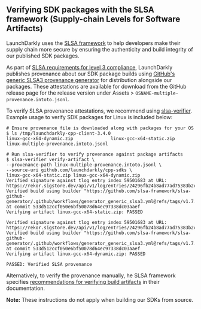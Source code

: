 ## Verifying SDK packages with the SLSA framework (Supply-chain Levels for Software Artifacts)

LaunchDarkly uses the [SLSA framework](https://slsa.dev/spec/v1.0/about) to help developers make their supply chain more secure by ensuring the authenticity and build integrity of our published SDK packages.

As part of [SLSA requirements for level 3 compliance](https://slsa.dev/spec/v1.0/requirements), LaunchDarkly publishes provenance about our SDK package builds using [GitHub's generic SLSA3 provenance generator](https://github.com/slsa-framework/slsa-github-generator/blob/main/internal/builders/generic/README.md#generation-of-slsa3-provenance-for-arbitrary-projects) for distribution alongside our packages. These attestations are available for download from the GitHub release page for the release version under Assets > `OSNAME-multiple-provenance.intoto.jsonl`.

To verify SLSA provenance attestations, we recommend using [slsa-verifier](https://github.com/slsa-framework/slsa-verifier). Example usage to verify SDK packages for Linux is included below:

```
# Ensure provenance file is downloaded along with packages for your OS
$ ls /tmp/launchdarkly-cpp-client-3.4.0
linux-gcc-x64-dynamic.zip              linux-gcc-x64-static.zip               linux-multiple-provenance.intoto.jsonl

# Run slsa-verifier to verify provenance against package artifacts 
$ slsa-verifier verify-artifact \
--provenance-path linux-multiple-provenance.intoto.jsonl \
--source-uri github.com/launchdarkly/cpp-sdks \
linux-gcc-x64-static.zip linux-gcc-x64-dynamic.zip
Verified signature against tlog entry index 59501683 at URL: https://rekor.sigstore.dev/api/v1/log/entries/24296fb24b8ad77ad75383b2cf5388a2587a27acf06c948205b60999c208ae5fcbe89fae6a6aae70
Verified build using builder "https://github.com/slsa-framework/slsa-github-generator/.github/workflows/generator_generic_slsa3.yml@refs/tags/v1.7.0" at commit 533d512ccf050e6bf50078d64ec97338dc03aaef
Verifying artifact linux-gcc-x64-static.zip: PASSED

Verified signature against tlog entry index 59501683 at URL: https://rekor.sigstore.dev/api/v1/log/entries/24296fb24b8ad77ad75383b2cf5388a2587a27acf06c948205b60999c208ae5fcbe89fae6a6aae70
Verified build using builder "https://github.com/slsa-framework/slsa-github-generator/.github/workflows/generator_generic_slsa3.yml@refs/tags/v1.7.0" at commit 533d512ccf050e6bf50078d64ec97338dc03aaef
Verifying artifact linux-gcc-x64-dynamic.zip: PASSED

PASSED: Verified SLSA provenance
```

Alternatively, to verify the provenance manually, he SLSA framework specifies [recommendations for verifying build artifacts](https://slsa.dev/spec/v1.0/verifying-artifacts) in their documentation.

**Note:** These instructions do not apply when building our SDKs from source. 
